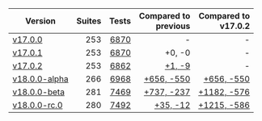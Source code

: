 | Version | Suites | Tests | Compared to<br>previous | Compared to<br>v17.0.2 |
| --- | ---:| ---:| ---:| ---:|
| [v17.0.0](https://github.com/facebook/react/tree/v17.0.0) | 253 | [6870](v17.0.0.md) | - | - |
| [v17.0.1](https://github.com/facebook/react/tree/v17.0.1) | 253 | [6870](v17.0.1.md) | +0, -0 | - |
| [v17.0.2](https://github.com/facebook/react/tree/v17.0.2) | 253 | [6862](v17.0.2.md) | [+1, -9](v17.0.1_VS_v17.0.2.md) | - |
| [v18.0.0-alpha](https://github.com/facebook/react/tree/e6be2d531) | 266 | [6968](v18.0.0-alpha.md) | [+656, -550](v17.0.2_VS_v18.0.0-alpha.md) | [+656, -550](v17.0.2_VS_v18.0.0-alpha.md) |
| [v18.0.0-beta](https://github.com/facebook/react/tree/96ca8d915) | 281 | [7469](v18.0.0-beta.md) | [+737, -237](v18.0.0-alpha_VS_v18.0.0-beta.md) | [+1182, -576](v17.0.2_VS_v18.0.0-beta.md) |
| [v18.0.0-rc.0](https://github.com/facebook/react/tree/f2a59df48) | 280 | [7492](v18.0.0-rc.0.md) | [+35, -12](v18.0.0-beta_VS_v18.0.0-rc.0.md) | [+1215, -586](v17.0.2_VS_v18.0.0-rc.0.md) |
